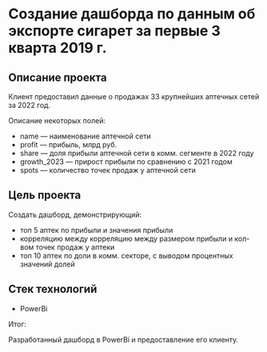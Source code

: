 # Создание дашборда по данным об экспорте сигарет за первые 3 кварта 2019 г.

## Описание проекта

Клиент предоставил данные о продажах 33 крупнейших аптечных сетей за 2022 год.

Описание некоторых полей:
* name — наименование аптечной сети
* profit — прибыль, млрд руб.
* share — доля прибыли аптечной сети в комм. сегменте в 2022 году
* growth_2023 — прирост прибыли по сравнению с 2021 годом
* spots — количество точек продаж у аптечной сети


## Цель проекта

Создать дашборд, демонстрирующий:
* топ 5 аптек по прибыли и значения прибыли 
* корреляцию между корреляцию между размером прибыли и кол-вом точек продаж у аптеки
* топ 10 аптек по доли в комм. секторе, с выводом процентных значений долей


## Стек технологий
* PowerBi


Итог:

Разработанный дашборд в PowerBi и предоставление его клиенту. 